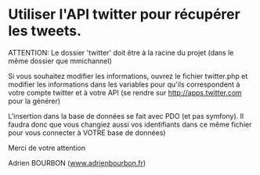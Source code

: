 Utiliser l'API twitter pour récupérer les tweets.
========================

ATTENTION: Le dossier 'twitter' doit être à la racine du projet (dans le même dossier que mmichannel)

Si vous souhaitez modifier les informations, ouvrez le fichier twitter.php et modifier les informations dans les variables pour qu'ils correspondent à votre compte twitter et à votre API (se rendre sur http://apps.twitter.com pour la générer)

L'insertion dans la base de données se fait avec PDO (et pas symfony). Il faudra donc que vous changiez aussi vos identifiants dans ce même fichier pour vous connecter à VOTRE base de données)

Merci de votre attention

Adrien BOURBON
(www.adrienbourbon.fr)

